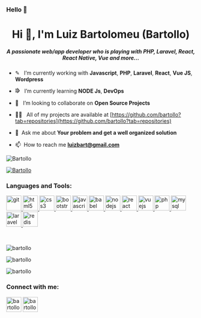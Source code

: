 ### Hello 👋
<h1 align="center">Hi 👋, I'm Luiz Bartolomeu (Bartollo)</h1>

<h5 align="center">A passionate web/app developer who is playing with PHP, Laravel, React, React Native, Vue and more...</h5>


- ✎ &nbsp; I’m currently working with **Javascript**, **PHP**, **Laravel**, **React**, **Vue JS**, **Wordpress**

- ⭆  &nbsp; I’m currently learning **NODE Js**, **DevOps**

- 👯  &nbsp; I’m looking to collaborate on **Open Source Projects**

- 👨‍💻  &nbsp; All of my projects are available at [https://github.com/bartollo?tab=repositories](https://github.com/bartollo?tab=repositories)

- 💬  &nbsp;Ask me about **Your problem and get a well organized solution**

- 📫  &nbsp;How to reach me **luizbart@gmail.com**



<p align="left"> <img src="https://komarev.com/ghpvc/?username=bartollo&label=Profile%20views&color=0e75b6&style=flat" alt="Bartollo" /> </p>

<p align="left"> <a href="https://github.com/ryo-ma/github-profile-trophy"><img src="https://github-profile-trophy.vercel.app/?username=bartollo" alt="Bartollo" /></a> </p>

<h3 align="left">Languages and Tools:</h3>

<p align="left"><a href="https://git-scm.com/" target="_blank"> <img src="https://www.vectorlogo.zone/logos/git-scm/git-scm-icon.svg" alt="git" width="40" height="40"/> </a> <a href="https://www.w3.org/html/" target="_blank"> <img src="https://img.icons8.com/dusk/64/000000/html-5.png" alt="html5" width="40" height="40"/> </a><a href="https://www.w3schools.com/css/" target="_blank"> <img src="https://img.icons8.com/color/48/000000/css3.png" alt="css3" width="40" height="40"/> </a><a href="https://getbootstrap.com" target="_blank"> <img src="https://img.icons8.com/color/48/000000/bootstrap.png" alt="bootstrap" width="40" height="40"/> </a><a href="https://developer.mozilla.org/en-US/docs/Web/JavaScript" target="_blank"> <img src="https://img.icons8.com/color/48/000000/javascript.png" alt="javascript" width="40" height="40"/> </a><a href="https://babeljs.io/" target="_blank"> <img src="https://img.icons8.com/wired/64/000000/babel.png" alt="babel" width="40" height="40"/> </a><a href="https://nodejs.org" target="_blank"> <img src="https://img.icons8.com/color/48/000000/nodejs.png" alt="nodejs" width="40" height="40"/> </a><a href="https://reactjs.org/" target="_blank"> <img src="https://img.icons8.com/plasticine/48/000000/react.png" alt="react" width="40" height="40"/> </a><a href="https://vuejs.org/" target="_blank"> <img src="https://img.icons8.com/color/48/000000/vue-js.png" alt="vuejs" width="40" height="40"/> </a><a href="https://www.php.net" target="_blank"> <img src="https://img.icons8.com/color/48/000000/php.png" alt="php" width="40" height="40"/> </a><a href="https://www.mysql.com/" target="_blank"> <img src="https://img.icons8.com/color/48/000000/mysql.png" alt="mysql" width="40" height="40"/> </a><a href="https://laravel.com/" target="_blank"> <img src="https://img.icons8.com/fluent/48/000000/laravel.png" alt="laravel" width="40" height="40"/> </a><a href="https://redis.io" target="_blank"> <img src="https://img.icons8.com/color/48/000000/redis.png" alt="redis" width="40" height="40"/></a></p>

<br />
<p align="left"><img src="https://github-readme-stats.vercel.app/api/top-langs?username=bartollo&show_icons=true&locale=en&layout=compact" alt="bartollo" /></p>

<p><img align="center" src="https://github-readme-stats.vercel.app/api?username=bartollo&show_icons=true&locale=en" alt="bartollo" /></p>

<p><img align="center" src="https://github-readme-streak-stats.herokuapp.com/?user=bartollo&" alt="bartollo" /></p>


<h3 align="left">Connect with me:</h3>

<p align="left"><a href="mailto:luizbart@gmail.com" target="blank"><img align="center" src="https://img.icons8.com/color/64/000000/gmail-new.png" alt="bartollo" height="40" width="40" /></a>&nbsp;<a href="https://www.linkedin.com/in/luiz-bartolomeu/" target="blank"><img align="center" src="https://image.flaticon.com/icons/png/512/174/174857.png" alt="bartollo" height="40" width="40" /></a></p>
